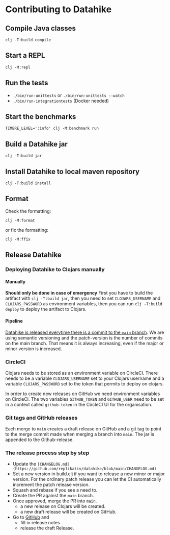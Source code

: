 # Contributing to Datahike
## Compile Java classes
```
clj -T:build compile
```

## Start a REPL

```
clj -M:repl
```

## Run the tests
- `./bin/run-unittests` or `./bin/run-unittests --watch`
- `./bin/run-integrationtests` (Docker needed)

## Start the benchmarks
```
TIMBRE_LEVEL=':info' clj -M:benchmark run
```

## Build a Datahike jar
```
clj -T:build jar
```

## Install Datahike to local maven repository
```
clj -T:build install
```

## Format
Check the formatting:
```
clj -M:format
```
or fix the formatting:
```
clj -M:ffix
```

## Release Datahike
### Deploying Datahike to Clojars manually
#### Manually
**Should only be done in case of emergency**
First you have to build the artifact with `clj -T:build jar`, then you need to
set `CLOJARS_USERNAME` and `CLOJARS_PASSWORD` as environment variables, then
you can run `clj -T:build deploy` to deploy the artifact to Clojars.

#### Pipeline
[Datahike is released everytime there is a commit to the `main` branch](https://github.com/replikativ/datahike/blob/development/doc/adl/adr-004-github-flow.md).
We are using semantic versioning and the patch-version is the number of commits on
the main branch. That means it is always increasing, even if the major or minor
version is increased.

### CircleCI
Clojars needs to be stored as an environment variable on CircleCI. There needs to be a
variable `CLOJARS_USERNAME` set to your Clojars username and a variable `CLOJARS_PASSWORD` set
to the token that permits to deploy on clojars.

In order to create new releases on GitHub we need environment variables on CircleCI. The
two variables `GITHUB_TOKEN` and `GITHUB_USER` need to be set in a context called
`github-token` in the CircleCI UI for the organisation.

### Git tags and GitHub releases
Each merge to `main` creates a draft release on GitHub and a git tag to point to the merge commit
made when merging a branch into `main`. The jar is appended to the Github-release.

### The release process step by step
- Update the `[CHANGELOG.md](https://github.com/replikativ/datahike/blob/main/CHANGELOG.md)`
- Set a  new version in build.clj if you want to release a new minor or major version.
  For the ordinary patch release you can let the CI automatically increment the patch
  release version.
- Squash and rebase if you see a need to.
- Create the PR against the `main` branch.
- Once approved, merge the PR into `main`.
  + a new release on Clojars will be created.
  + a new draft release will be created on GitHub.
- Go to [GitHub](https://github.com/replikativ/datahike/releases) and
  + fill in release notes
  + release the draft Release.
